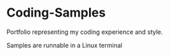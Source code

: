 # Coding-Samples
Portfolio representing my coding experience and style.

Samples are runnable in a Linux terminal
